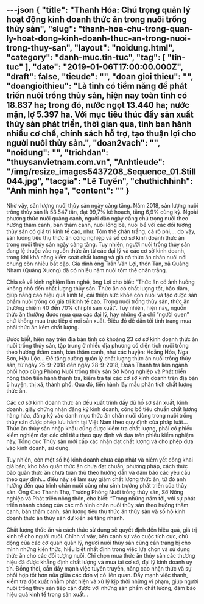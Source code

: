 ---json
{
    "title": "Thanh Hóa: Chú trọng quản lý hoạt động kinh doanh thức ăn trong nuôi trồng thủy sản",
    "slug": "thanh-hoa-chu-trong-quan-ly-hoat-dong-kinh-doanh-thuc-an-trong-nuoi-trong-thuy-san",
    "layout": "noidung.html",
    "category": "danh-muc.tin-tuc",
    "tag": [
        "tin-tuc"
    ],
    "date": "2019-01-06T17:00:00.000Z",
    "draft": false,
    "tieude": "",
    "doan gioi thieu": "",
    "doangioithieu": "Là tỉnh có tiềm năng để phát triển nuôi trồng thủy sản, hiện nay toàn tỉnh có 18.837 ha; trong đó, nước ngọt 13.440 ha; nước mặn, lợ 5.397 ha. Với mục tiêu thúc đẩy sản xuất thủy sản phát triển, thời gian qua, tỉnh ban hành nhiều cơ chế, chính sách hỗ trợ, tạo thuận lợi cho người nuôi thủy sản.",
    "doan2vach": "",
    "noidung": "",
    "trichdan": "thuysanvietnam.com.vn",
    "Anhtieude": "/img/resize_images5437208_Sequence_01.Still044.jpg",
    "tacgia": "Lê Tuyến",
    "chuthichhinh": "Ảnh minh họa",
    "__content__": ""
}
---
<p>Nhờ vậy, sản lượng nu&ocirc;i thủy sản ng&agrave;y c&agrave;ng tăng. Năm 2018, sản lượng nu&ocirc;i trồng thủy sản l&agrave; 53.547 tấn, đạt 99,7% kế hoạch, tăng 6,9% c&ugrave;ng kỳ. Ngo&agrave;i phương thức nu&ocirc;i quảng canh, người d&acirc;n ng&agrave;y c&agrave;ng ch&uacute; trọng nu&ocirc;i theo hướng th&acirc;m canh, b&aacute;n th&acirc;m canh, nu&ocirc;i lồng b&egrave;, nu&ocirc;i bể với c&aacute;c đối tượng thủy sản c&oacute; gi&aacute; trị kinh tế cao, như: T&ocirc;m thẻ ch&acirc;n trắng, c&aacute; r&ocirc; phi,... do vậy, sản lượng ti&ecirc;u thụ thức ăn c&ocirc;ng nghiệp v&agrave; số cơ sở kinh doanh thức ăn trong nu&ocirc;i thủy sản ng&agrave;y c&agrave;ng tăng. Tuy nhi&ecirc;n, người nu&ocirc;i trồng thủy sản đang lệ thuộc v&agrave;o nguồn thức ăn từ c&aacute;c đại l&yacute; v&agrave; c&aacute;c cơ sở kinh doanh, trong khi khả năng kiểm so&aacute;t chất lượng v&agrave; gi&aacute; cả thức ăn chăn nu&ocirc;i n&oacute;i chung c&ograve;n nhiều bất cập. Gia đ&igrave;nh &ocirc;ng Trần Văn Lợi, th&ocirc;n T&acirc;n, x&atilde; Quảng Nham (Quảng Xương) đ&atilde; c&oacute; nhiều năm nu&ocirc;i t&ocirc;m thẻ ch&acirc;n trắng.&nbsp;</p>

<p>Chia sẻ về kinh nghiệm l&agrave;m nghề, &ocirc;ng Lợi cho biết: &ldquo;Thức ăn c&oacute; ảnh hưởng kh&ocirc;ng nhỏ đến chất lượng thủy sản. Thức ăn c&oacute; chất lượng tốt, bảo đảm, gi&uacute;p n&acirc;ng cao hiệu quả kinh tế, cải thiện sức khỏe con nu&ocirc;i v&agrave; tạo được sản phẩm nu&ocirc;i trồng c&oacute; gi&aacute; trị kinh tế cao. Trong nu&ocirc;i trồng thủy sản, thức ăn thường chiếm 40 đến 70% chi ph&iacute; sản xuất&rdquo;. Tuy nhi&ecirc;n, hiện nay, nguồn thức ăn thường được mua qua c&aacute;c đại l&yacute;, hay những địa chỉ &ldquo;người quen&rdquo; chứ kh&ocirc;ng mua trực tiếp ở nơi sản xuất. Điều đ&oacute; dễ dẫn tới t&igrave;nh trạng mua phải thức ăn k&eacute;m chất lượng.</p>

<p>Được biết, hiện nay tr&ecirc;n địa b&agrave;n tỉnh c&oacute; khoảng 23 cơ sở kinh doanh thức ăn nu&ocirc;i trồng thủy sản, tập trung ở nhiều địa phương c&oacute; diện t&iacute;ch nu&ocirc;i trồng theo hướng th&acirc;m canh, b&aacute;n th&acirc;m canh, như c&aacute;c huyện: Hoằng H&oacute;a, Nga Sơn, Hậu Lộc... Để tăng cường quản l&yacute; chất lượng thức ăn nu&ocirc;i trồng thủy sản, từ ng&agrave;y 25-9-2018 đến ng&agrave;y 28-9-2018, Đo&agrave;n Thanh tra li&ecirc;n ng&agrave;nh phối hợp c&ugrave;ng Ph&ograve;ng Nu&ocirc;i trồng thủy sản Sở N&ocirc;ng nghiệp v&agrave; Ph&aacute;t triển n&ocirc;ng th&ocirc;n tiến h&agrave;nh thanh tra, kiểm tra tại c&aacute;c cơ sở kinh doanh tr&ecirc;n địa b&agrave;n 5 huyện, thị x&atilde;, th&agrave;nh phố. Qua đ&oacute;, tiến h&agrave;nh lấy mẫu ph&acirc;n t&iacute;ch chất lượng thức ăn.&nbsp;</p>

<p>C&aacute;c cơ sở kinh doanh thức ăn đều xuất tr&igrave;nh đầy đủ hồ sơ sản xuất, kinh doanh, giấy chứng nhận đăng k&yacute; kinh doanh, c&ocirc;ng bố ti&ecirc;u chuẩn chất lượng h&agrave;ng h&oacute;a, đăng k&yacute; v&agrave;o danh mục thức ăn chăn nu&ocirc;i d&ugrave;ng trong nu&ocirc;i trồng thủy sản được ph&eacute;p lưu h&agrave;nh tại Việt Nam theo quy định của ph&aacute;p luật... Thức ăn thủy sản nhập khẩu cũng được kiểm tra chất lượng, phải c&oacute; phiếu kiểm nghiệm đạt c&aacute;c chỉ ti&ecirc;u theo quy định v&agrave; dựa tr&ecirc;n phiếu kiểm nghiệm n&agrave;y, Tổng cục Thủy sản mới cấp x&aacute;c nhận đạt chất lượng v&agrave; cho ph&eacute;p đưa v&agrave;o kinh doanh, sử dụng.&nbsp;</p>

<p>Tuy nhi&ecirc;n, c&ograve;n một số hộ kinh doanh chưa cập nhật v&agrave; ni&ecirc;m yết c&ocirc;ng khai gi&aacute; b&aacute;n; kho bảo quản thức ăn chưa đạt chuẩn; phương ph&aacute;p, c&aacute;ch thức bảo quản thức ăn chưa tu&acirc;n thủ theo hướng dẫn v&agrave; đảm bảo c&aacute;c y&ecirc;u cầu theo quy định... điều n&agrave;y sẽ l&agrave;m suy giảm chất lượng thức ăn, từ đ&oacute; ảnh hưởng đến qu&aacute; tr&igrave;nh chăn nu&ocirc;i cũng như sinh trưởng ph&aacute;t triển của thủy sản. &Ocirc;ng Cao Thanh Thọ, Trưởng Ph&ograve;ng Nu&ocirc;i trồng thủy sản, Sở N&ocirc;ng nghiệp v&agrave; Ph&aacute;t triển n&ocirc;ng th&ocirc;n, cho biết: &ldquo;Trong những năm tới, với sự ph&aacute;t triển nhanh ch&oacute;ng của c&aacute;c m&ocirc; h&igrave;nh chăn nu&ocirc;i thủy sản theo hướng th&acirc;m canh, b&aacute;n th&acirc;m canh, sản lượng ti&ecirc;u thụ thức ăn thủy sản v&agrave; số hộ kinh doanh thức ăn thủy sản dự kiến sẽ tăng nhanh.&nbsp;</p>

<p>Chất lượng thức ăn v&agrave; c&aacute;ch thức sử dụng sẽ quyết định đến hiệu quả, gi&aacute; trị kinh tế cho người nu&ocirc;i. Ch&iacute;nh v&igrave; vậy, b&ecirc;n cạnh sự v&agrave;o cuộc t&iacute;ch cực, chủ động của c&aacute;c cơ quan quản l&yacute;, người nu&ocirc;i thủy sản cũng cần trang bị cho m&igrave;nh những kiến thức, hiểu biết nhất định trong việc lựa chọn v&agrave; sử dụng thức ăn cho c&aacute;c đối tượng nu&ocirc;i. Chỉ chọn mua thức ăn thủy sản c&aacute;c thương hiệu đ&atilde; được khẳng định chất lượng v&agrave; mua tại cơ sở, đại l&yacute; kinh doanh uy t&iacute;n. Đồng thời, cần đẩy mạnh việc tuy&ecirc;n truyền, n&acirc;ng cao nhận thức v&agrave; sự phối hợp tốt hơn nữa giữa c&aacute;c đơn vị c&oacute; li&ecirc;n quan. Đẩy mạnh việc thanh, kiểm tra đột xuất nhằm ph&aacute;t hiện v&agrave; xử l&yacute; kịp thời những vi phạm, gi&uacute;p người nu&ocirc;i trồng thủy sản tiếp cận được với những sản phẩm chất lượng, đảm bảo hiệu quả kinh tế trong sản xuất...</p>
